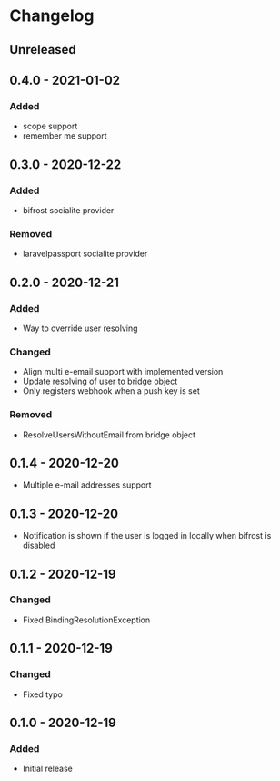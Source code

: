 # Changelog

## Unreleased

## 0.4.0 - 2021-01-02

### Added
- scope support
- remember me support

## 0.3.0 - 2020-12-22

### Added
- bifrost socialite provider

### Removed
- laravelpassport socialite provider

## 0.2.0 - 2020-12-21

### Added
- Way to override user resolving

### Changed
- Align multi e-email support with implemented version
- Update resolving of user to bridge object
- Only registers webhook when a push key is set

### Removed
- ResolveUsersWithoutEmail from bridge object

## 0.1.4 - 2020-12-20
- Multiple e-mail addresses support

## 0.1.3 - 2020-12-20
- Notification is shown if the user is logged in locally when bifrost is disabled

## 0.1.2 - 2020-12-19

### Changed
- Fixed BindingResolutionException

## 0.1.1 - 2020-12-19

### Changed
- Fixed typo

## 0.1.0 - 2020-12-19

### Added
- Initial release
